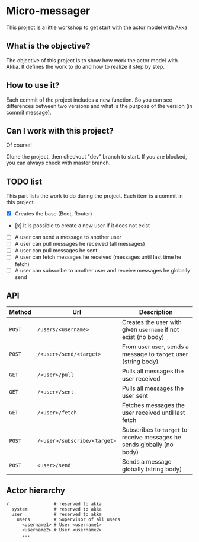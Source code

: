 # Micro-messager

This project is a little workshop to get start with the actor model with Akka

## What is the objective?

The objective of this project is to show how work the actor model with Akka.
It defines the work to do and how to realize it step by step.


## How to use it?

Each commit of the project includes a new function.
So you can see differences between two versions and what is the purpose of the version (in commit message).

## Can I work with this project?

Of course!

Clone the project, then checkout "dev" branch to start.
If you are blocked, you can always check with master branch.

## TODO list

This part lists the work to do during the project.
Each item is a commit in this project.

- [x] Creates the base (Boot, Router)
- [x] It is possible to create a new user if it does not exist
- [ ] A user can send a message to another user
- [ ] A user can pull messages he received (all messages)
- [ ] A user can pull messages he sent
- [ ] A user can fetch messages he received (messages until last time he fetch)
- [ ] A user can subscribe to another user and receive messages he globally send

## API

Method | Url                          | Description
---    | ---                          | ---
`POST` | `/users/<username>`          | Creates the user with given `username` if not exist (no body)
`POST` | `/<user>/send/<target>`      | From user `user`, sends a message to `target` user (string body)
`GET`  | `/<user>/pull`               | Pulls all messages the user received
`GET`  | `/<user>/sent`               | Pulls all messages the user sent
`GET`  | `/<user>/fetch`              | Fetches messages the user received until last fetch
`POST` | `/<user>/subscribe/<target>` | Subscribes to `target` to receive messages he sends globally (no body)
`POST` | `<user>/send`                | Sends a message globally (string body)

## Actor hierarchy

```
/                 # reserved to akka
  system          # reserved to akka
  user            # reserved to akka
    users         # Supervisor of all users
      <username1> # User <username1>
      <username2> # User <username2>
      ...
```